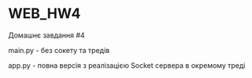 # WEB_HW4
Домашнє завдання #4

main.py - без сокету та тредів

 app.py - повна версія з реалізацією Socket сервера в окремому треді

